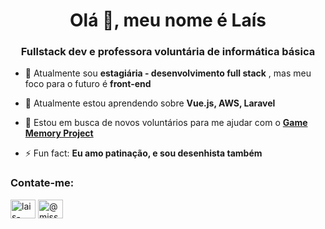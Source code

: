 <h1 align="center">Olá 👋, meu nome é Laís</h1>
<h3 align="center">Fullstack dev e professora voluntária de informática básica</h3>


- 🔭 Atualmente sou **estagiária - desenvolvimento full stack** , mas meu foco para o futuro é **front-end**

- 🌱 Atualmente estou aprendendo sobre **Vue.js, AWS, Laravel**

- 🤝 Estou em busca de novos voluntários para me ajudar com o **[Game Memory Project](https://github.com/LaisGalvao/game-memory)**

- ⚡ Fun fact: **Eu amo patinação, e sou desenhista também**

<h3 align="justify">Contate-me:</h3>
<p align="justify">
<a href="https://linkedin.com/in/lais-galvão-bueno" target="blank"><img align="center" src="https://raw.githubusercontent.com/rahuldkjain/github-profile-readme-generator/master/src/images/icons/Social/linked-in-alt.svg" alt="lais-galvão-bueno" height="30" width="40" /></a>
<a href="https://instagram.com/@missguita_777" target="blank"><img align="center" src="https://raw.githubusercontent.com/rahuldkjain/github-profile-readme-generator/master/src/images/icons/Social/instagram.svg" alt="@missguita_777" height="30" width="40" /></a>
</p>


